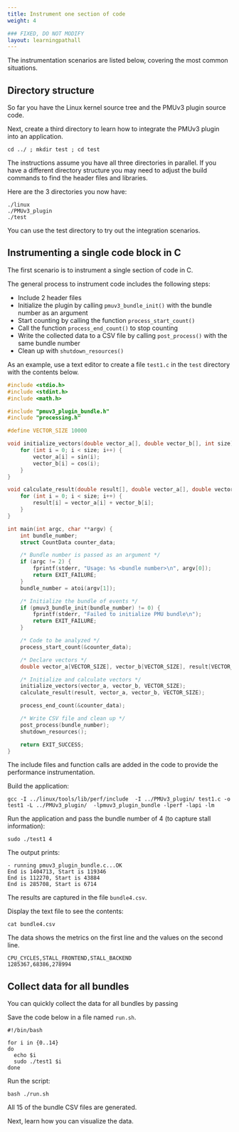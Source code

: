 ```yaml
---
title: Instrument one section of code
weight: 4

### FIXED, DO NOT MODIFY
layout: learningpathall
---
```


The instrumentation scenarios are listed below, covering the most common situations.

## Directory structure

So far you have the Linux kernel source tree and the PMUv3 plugin source code. 

Next, create a third directory to learn how to integrate the PMUv3 plugin into an application.

```console
cd ../ ; mkdir test ; cd test
```

The instructions assume you have all three directories in parallel. If you have a different directory structure you may need to adjust the build commands to find the header files and libraries. 

Here are the 3 directories you now have:

```output
./linux
./PMUv3_plugin
./test
```

You can use the test directory to try out the integration scenarios. 

## Instrumenting a single code block in C

The first scenario is to instrument a single section of code in C. 

The general process to instrument code includes the following steps: 
- Include 2 header files
- Initialize the plugin by calling `pmuv3_bundle_init()` with the bundle number as an argument
- Start counting by calling the function `process_start_count()` 
- Call the function `process_end_count()` to stop counting
- Write the collected data to a CSV file by calling `post_process()` with the same bundle number
- Clean up with `shutdown_resources()` 

As an example, use a text editor to create a file `test1.c` in the `test` directory with the contents below.

```C
#include <stdio.h>
#include <stdint.h>
#include <math.h>

#include "pmuv3_plugin_bundle.h"
#include "processing.h"

#define VECTOR_SIZE 10000

void initialize_vectors(double vector_a[], double vector_b[], int size) {
    for (int i = 0; i < size; i++) {
        vector_a[i] = sin(i);
        vector_b[i] = cos(i);
    }
}

void calculate_result(double result[], double vector_a[], double vector_b[], int size) {
    for (int i = 0; i < size; i++) {
        result[i] = vector_a[i] + vector_b[i];
    }
}

int main(int argc, char **argv) {
    int bundle_number;
    struct CountData counter_data;

    /* Bundle number is passed as an argument */
    if (argc != 2) {
        fprintf(stderr, "Usage: %s <bundle number>\n", argv[0]);
        return EXIT_FAILURE;
    }
    bundle_number = atoi(argv[1]);

    /* Initialize the bundle of events */
    if (pmuv3_bundle_init(bundle_number) != 0) {
        fprintf(stderr, "Failed to initialize PMU bundle\n");
        return EXIT_FAILURE;
    }

    /* Code to be analyzed */
    process_start_count(&counter_data);

    /* Declare vectors */
    double vector_a[VECTOR_SIZE], vector_b[VECTOR_SIZE], result[VECTOR_SIZE];

    /* Initialize and calculate vectors */
    initialize_vectors(vector_a, vector_b, VECTOR_SIZE);
    calculate_result(result, vector_a, vector_b, VECTOR_SIZE);

    process_end_count(&counter_data);

    /* Write CSV file and clean up */
    post_process(bundle_number);
    shutdown_resources();

    return EXIT_SUCCESS;
}
```

The include files and function calls are added in the code to provide the performance instrumentation.

Build the application:

```console
gcc -I ../linux/tools/lib/perf/include  -I ../PMUv3_plugin/ test1.c -o test1 -L ../PMUv3_plugin/  -lpmuv3_plugin_bundle -lperf -lapi -lm
```

Run the application and pass the bundle number of 4 (to capture stall information):

```console
sudo ./test1 4
```

The output prints:

```output
- running pmuv3_plugin_bundle.c...OK
End is 1404713, Start is 119346
End is 112270, Start is 43884
End is 285708, Start is 6714
```

The results are captured in the file `bundle4.csv`.

Display the text file to see the contents:

```console
cat bundle4.csv
```

The data shows the metrics on the first line and the values on the second line.

```output
CPU_CYCLES,STALL_FRONTEND,STALL_BACKEND
1285367,68386,278994
```

## Collect data for all bundles

You can quickly collect the data for all bundles by passing 

Save the code below in a file named `run.sh`.

```console
#!/bin/bash

for i in {0..14}
do
  echo $i
  sudo ./test1 $i
done
```

Run the script:

```console
bash ./run.sh
```

All 15 of the bundle CSV files are generated. 

Next, learn how you can visualize the data.

